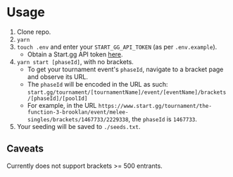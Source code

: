 # Usage

1. Clone repo.
2. `yarn`
3. `touch .env` and enter your `START_GG_API_TOKEN` (as per `.env.example`).
    - Obtain a Start.gg API token [here](https://developer.start.gg/docs/authentication).
4. `yarn start [phaseId]`, with no brackets.
    - To get your tournament event's `phaseId`, navigate to a bracket page and observe its URL.
    - The `phaseId` will be encoded in the URL as such: `start.gg/tournament/[tournamentName]/event/[eventName]/brackets/[phaseId]/[poolId]`
    - For example, in the URL `https://www.start.gg/tournament/the-function-3-brooklan/event/melee-singles/brackets/1467733/2229338`, the `phaseId` is `1467733`.
5. Your seeding will be saved to `./seeds.txt`.

## Caveats

Currently does not support brackets >= 500 entrants.
